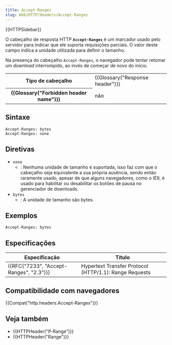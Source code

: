 ```yaml
---
title: Accept-Ranges
slug: Web/HTTP/Headers/Accept-Ranges
---
```


{{HTTPSidebar}}

O cabeçalho de resposta HTTP **`Accept-Ranges`** é um marcador usado pelo servidor para indicar que ele suporta requisições parciais. O valor deste campo indica a unidade utilizada para definir o tamanho.

Na presença do cabeçalho `Accept-Ranges`, o navegador pode tentar retomar um _download_ interrompido, ao invés de começar de novo do início.

<table class="properties">
  <tbody>
    <tr>
      <th scope="row">Tipo de cabeçalho</th>
      <td>{{Glossary("Response header")}}</td>
    </tr>
    <tr>
      <th scope="row">{{Glossary("Forbidden header name")}}</th>
      <td>não</td>
    </tr>
  </tbody>
</table>

## Sintaxe

```
Accept-Ranges: bytes
Accept-Ranges: none
```

## Diretivas

- `none`
  - : Nenhuma unidade de tamanho é suportada, isso faz com que o cabeçalho seja equivalente a sua própria ausência, sendo então raramente usado, apesar de que alguns navegadores, como o IE9, é usado para habilitar ou desabilitar os botões de pausa no gerenciador de downloads.
- `bytes`
  - : A unidade de tamanho são bytes.

## Exemplos

```
Accept-Ranges: bytes
```

## Especificações

| Especificação                           | Título                                                 |
| --------------------------------------- | ------------------------------------------------------ |
| {{RFC("7233", "Accept-Ranges", "2.3")}} | Hypertext Transfer Protocol (HTTP/1.1): Range Requests |

## Compatibilidade com navegadores

{{Compat("http.headers.Accept-Ranges")}}

## Veja também

- {{HTTPHeader("If-Range")}}
- {{HTTPHeader("Range")}}
